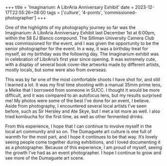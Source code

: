 +++
title = 'Imaginarium: A LibrAria Anniversary Exhibit'
date = 2023-12-17T22:55:26+08:00
tags = ['culture', '4-points', 'commissioned-photographer']
+++

One of the highlights of my photography journey so far was the Imaginarium: A LibrAria Anniversary Exhibit last December 1st at 6:00pm, within the 58 EJ Blanco compound. The Silliman University Camera Club was commissioned for the event, and I was given the opportunity to be the senior photographer for the event. In a way, it was a birthday treat for myself, as my birthday was the following day. The Imaginarium exhibit was in celebration of LibrAria’s first year since opening. It was extremely cute, with a display of several book cover-like artworks made by different artists, mostly locals, but some were also from overseas.

This was by far one of the most comfortable shoots I have shot for, and still I learned a lot. It was my first time shooting with a manual 35mm prime lens, a Meike that I borrowed from someone in SUCC. I thought it would be more difficult, and it was compared to an autofocus lens, but my results surprised me! My photos were some of the best I’ve done for an event, I believe. Aside from photography, I encountered several local artists I’ve seen before, such as Sir Hersley and Ate Skye, but I met a lot more as well. I also tried kombucha for the first time, as well as other fermented drinks.

From this experience, I hope that I can continue to involve myself in the local art community and so on. The Dumaguete art culture is one full of warmth for the most part, and I hope it continues to be that way. It’s lovely seeing people come together during exhibitions, and I loved documenting it as a photographer.
Because of this experience, I am proud of myself, seeing the growth I’ve had as an event photographer. I hope I continue to grow and see more of the Dumaguete art scene.

